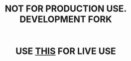 
<h1 align='center'>NOT FOR PRODUCTION USE. <br>DEVELOPMENT FORK<br><br><br> USE <a href='https://thelindat.github.io/linden_inventory/'> THIS</a> FOR LIVE USE</h1>
